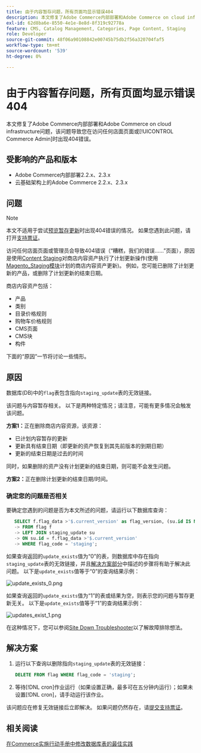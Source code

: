 ```yaml
---
title: 由于内容暂存问题，所有页面均显示错误404
description: 本文修复了Adobe Commerce内部部署和Adobe Commerce on cloud infrastructure问题，该问题导致您在访问任何店面页面或[!UICONTROL Commerce Admin]时出现404错误。
exl-id: 62d8ba6e-8550-4e1e-8e8d-8f319c92778a
feature: CMS, Catalog Management, Categories, Page Content, Staging
role: Developer
source-git-commit: 48f06a90108842e00745b75db2f56a320704faf5
workflow-type: tm+mt
source-wordcount: '539'
ht-degree: 0%

---
```


# 由于内容暂存问题，所有页面均显示错误404

本文修复了Adobe Commerce内部部署和Adobe Commerce on cloud infrastructure问题，该问题导致您在访问任何店面页面或[!UICONTROL Commerce Admin]时出现404错误。

## 受影响的产品和版本

* Adobe Commerce内部部署2.2.x、2.3.x
* 云基础架构上的Adobe Commerce 2.2.x、2.3.x

## 问题

>[!NOTE]
>
>本文不适用于尝试[预览暂存更新](https://experienceleague.adobe.com/zh-hans/docs/commerce-admin/content-design/guide-overview#preview-the-scheduled-change)时出现404错误的情况。 如果您遇到此问题，请打开[支持票证](https://experienceleague.adobe.com/zh-hans/docs/commerce-knowledge-base/kb/help-center-guide/magento-help-center-user-guide#support-case)。

访问任何店面页面或管理员会导致404错误（“糟糕，我们的错误……”页面），原因是使用[Content Staging](https://experienceleague.adobe.com/docs/commerce-admin/content-design/staging/content-staging.html?lang=zh-Hans)对商店内容资产执行了计划更新操作(使用[Magento\_Staging模块](https://developer.adobe.com/commerce/php/module-reference/)计划的商店内容资产更新)。 例如，您可能已删除了计划更新的产品，或删除了计划更新的结束日期。

商店内容资产包括：

* 产品
* 类别
* 目录价格规则
* 购物车价格规则
* CMS页面
* CMS块
* 构件

下面的“原因”一节将讨论一些情形。

## 原因

数据库(DB)中的`flag`表包含指向`staging_update`表的无效链接。

该问题与内容暂存相关。 以下是两种特定情况；请注意，可能有更多情况会触发该问题。

**方案1：**&#x200B;正在删除商店内容资源，该资源：

* 已计划内容暂存的更新
* 更新具有结束日期（即更新的资产恢复到其先前版本的到期日期）
* 更新的结束日期是过去的时间

同时，如果删除的资产没有计划更新的结束日期，则可能不会发生问题。

**方案2：**&#x200B;正在删除计划更新的结束日期/时间。

### 确定您的问题是否相关

要确定您遇到的问题是否为本文所述的问题，请运行以下数据库查询：

```sql
   SELECT f.flag_data >'$.current_version' as flag_version, (su.id IS NOT NULL) as update_exists
   -> FROM flag f
   -> LEFT JOIN staging_update su
   -> ON su.id = f.flag_data >'$.current_version'
   -> WHERE flag_code = 'staging';
```

如果查询返回的`update_exists`值为“0”的表，则数据库中存在指向`staging_update`表的无效链接，并且[解决方案部分](#solution)中描述的步骤将有助于解决此问题。 以下是`update_exists`值等于“0”的查询结果示例：

![update_exists_0.png](assets/update_exists_0.png)

如果查询返回的`update_exists`值为“1”的表或结果为空，则表示您的问题与暂存更新无关。 以下是`update_exists`值等于“1”的查询结果示例：

![updates_exist_1.png](assets/updates_exist_1.png)

在这种情况下，您可以参阅[Site Down Troubleshooter](https://experienceleague.adobe.com/zh-hans/docs/experience-cloud-kcs/kbarticles/ka-27152)以了解故障排除想法。

## 解决方案

1. 运行以下查询以删除指向`staging_update`表的无效链接：

   ```sql
   DELETE FROM flag WHERE flag_code = 'staging';
   ```

1. 等待[!DNL cron]作业运行（如果设置正确，最多可在五分钟内运行）；如果未设置[!DNL cron]，请手动运行该作业。

该问题应在修复无效链接后立即解决。 如果问题仍然存在，请[提交支持票证](https://experienceleague.adobe.com/zh-hans/docs/commerce-knowledge-base/kb/help-center-guide/magento-help-center-user-guide#support-case)。

## 相关阅读

[在Commerce实施行动手册中修改数据库表的最佳实践](https://experienceleague.adobe.com/zh-hans/docs/commerce-operations/implementation-playbook/best-practices/development/modifying-core-and-third-party-tables#why-adobe-recommends-avoiding-modifications)
